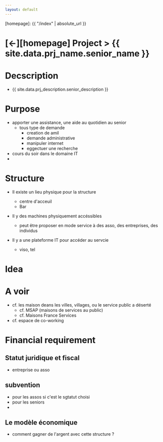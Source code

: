 ```yaml
---
layout: default
---
```



[//]: #(Reference)
[homepage]:   {{ "/index" | absolute_url }}

# [&larr;][homepage] Project > {{ site.data.prj_name.senior_name }}
# Decscription
- {{ site.data.prj_description.senior_description }}

# Purpose
- apporter une assistance, une aide au quotidien au senior
  - tous type de demande
    - creation de amil
    - demande administrative
    - manipuler internet
    - eggectuer une recherche
- cours du soir dans le domaine IT
- 
# Structure
- Il existe un lieu physique pour la structure
  - centre d'acceuil
  - Bar

- Il y des machines physiquement accéssibles
  - peut être proposer en mode service à des asso, des entreprises, des individus
- Il y a une plateforme IT pour accéder au servcie
  - viso, tel


# Idea
# A voir
- cf. les maison deans les villes, villages, ou le service public a déserté
  - cf. MSAP (maisons de services au public)
  - cf. Maisons France Services
- cf. espace de co-working

# Financial requirement

## Statut juridique et fiscal
- entreprise ou asso
## subvention
- pour les assos si c'est le sgtatut choisi
- pour les seniors
- 
## Le modèle économique
- comment gagner de l'argent avec cette structure ?
